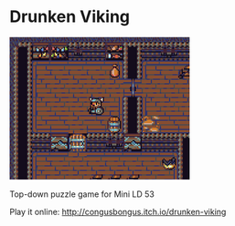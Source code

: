 Drunken Viking
==============

![](https://raw.githubusercontent.com/cxong/DrunkenViking/master/logo.png)

Top-down puzzle game for Mini LD 53

Play it online: http://congusbongus.itch.io/drunken-viking